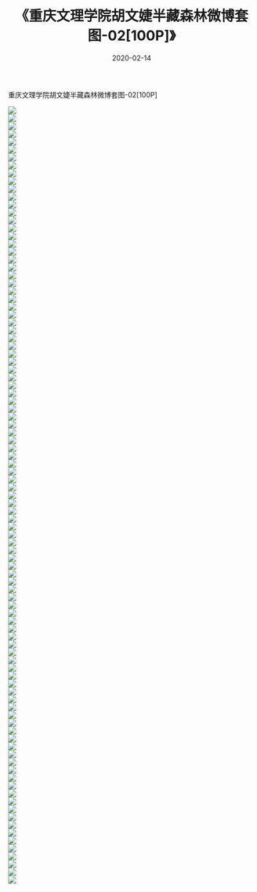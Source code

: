 ﻿---
layout: post
title:  《重庆文理学院胡文婕半藏森林微博套图-02[100P]》
date:   2020-02-14
img: http://pic.660000.xyz/1:/唯美/2020/重庆文理学院胡文婕半藏森林微博套图-02[100P]/000.jpg
categories: [美女, 清纯, 唯美]
---

重庆文理学院胡文婕半藏森林微博套图-02[100P]

  ![](http://pic.660000.xyz/1:/唯美/2020/重庆文理学院胡文婕半藏森林微博套图-02[100P]/001.jpg) <br> ![](http://pic.660000.xyz/1:/唯美/2020/重庆文理学院胡文婕半藏森林微博套图-02[100P]/002.jpg) <br> ![](http://pic.660000.xyz/1:/唯美/2020/重庆文理学院胡文婕半藏森林微博套图-02[100P]/003.jpg) <br> ![](http://pic.660000.xyz/1:/唯美/2020/重庆文理学院胡文婕半藏森林微博套图-02[100P]/004.jpg) <br> ![](http://pic.660000.xyz/1:/唯美/2020/重庆文理学院胡文婕半藏森林微博套图-02[100P]/005.jpg) <br> ![](http://pic.660000.xyz/1:/唯美/2020/重庆文理学院胡文婕半藏森林微博套图-02[100P]/006.jpg) <br> ![](http://pic.660000.xyz/1:/唯美/2020/重庆文理学院胡文婕半藏森林微博套图-02[100P]/007.jpg) <br> ![](http://pic.660000.xyz/1:/唯美/2020/重庆文理学院胡文婕半藏森林微博套图-02[100P]/008.jpg) <br> ![](http://pic.660000.xyz/1:/唯美/2020/重庆文理学院胡文婕半藏森林微博套图-02[100P]/009.jpg) <br> ![](http://pic.660000.xyz/1:/唯美/2020/重庆文理学院胡文婕半藏森林微博套图-02[100P]/010.jpg) <br> ![](http://pic.660000.xyz/1:/唯美/2020/重庆文理学院胡文婕半藏森林微博套图-02[100P]/011.jpg) <br> ![](http://pic.660000.xyz/1:/唯美/2020/重庆文理学院胡文婕半藏森林微博套图-02[100P]/012.jpg) <br> ![](http://pic.660000.xyz/1:/唯美/2020/重庆文理学院胡文婕半藏森林微博套图-02[100P]/013.jpg) <br> ![](http://pic.660000.xyz/1:/唯美/2020/重庆文理学院胡文婕半藏森林微博套图-02[100P]/014.jpg) <br> ![](http://pic.660000.xyz/1:/唯美/2020/重庆文理学院胡文婕半藏森林微博套图-02[100P]/015.jpg) <br> ![](http://pic.660000.xyz/1:/唯美/2020/重庆文理学院胡文婕半藏森林微博套图-02[100P]/016.jpg) <br> ![](http://pic.660000.xyz/1:/唯美/2020/重庆文理学院胡文婕半藏森林微博套图-02[100P]/017.jpg) <br> ![](http://pic.660000.xyz/1:/唯美/2020/重庆文理学院胡文婕半藏森林微博套图-02[100P]/018.jpg) <br> ![](http://pic.660000.xyz/1:/唯美/2020/重庆文理学院胡文婕半藏森林微博套图-02[100P]/019.jpg) <br> ![](http://pic.660000.xyz/1:/唯美/2020/重庆文理学院胡文婕半藏森林微博套图-02[100P]/020.jpg) <br> ![](http://pic.660000.xyz/1:/唯美/2020/重庆文理学院胡文婕半藏森林微博套图-02[100P]/021.jpg) <br> ![](http://pic.660000.xyz/1:/唯美/2020/重庆文理学院胡文婕半藏森林微博套图-02[100P]/022.jpg) <br> ![](http://pic.660000.xyz/1:/唯美/2020/重庆文理学院胡文婕半藏森林微博套图-02[100P]/023.jpg) <br> ![](http://pic.660000.xyz/1:/唯美/2020/重庆文理学院胡文婕半藏森林微博套图-02[100P]/024.jpg) <br> ![](http://pic.660000.xyz/1:/唯美/2020/重庆文理学院胡文婕半藏森林微博套图-02[100P]/025.jpg) <br> ![](http://pic.660000.xyz/1:/唯美/2020/重庆文理学院胡文婕半藏森林微博套图-02[100P]/026.jpg) <br> ![](http://pic.660000.xyz/1:/唯美/2020/重庆文理学院胡文婕半藏森林微博套图-02[100P]/027.jpg) <br> ![](http://pic.660000.xyz/1:/唯美/2020/重庆文理学院胡文婕半藏森林微博套图-02[100P]/028.jpg) <br> ![](http://pic.660000.xyz/1:/唯美/2020/重庆文理学院胡文婕半藏森林微博套图-02[100P]/029.jpg) <br> ![](http://pic.660000.xyz/1:/唯美/2020/重庆文理学院胡文婕半藏森林微博套图-02[100P]/030.jpg) <br> ![](http://pic.660000.xyz/1:/唯美/2020/重庆文理学院胡文婕半藏森林微博套图-02[100P]/031.jpg) <br> ![](http://pic.660000.xyz/1:/唯美/2020/重庆文理学院胡文婕半藏森林微博套图-02[100P]/032.jpg) <br> ![](http://pic.660000.xyz/1:/唯美/2020/重庆文理学院胡文婕半藏森林微博套图-02[100P]/033.jpg) <br> ![](http://pic.660000.xyz/1:/唯美/2020/重庆文理学院胡文婕半藏森林微博套图-02[100P]/034.jpg) <br> ![](http://pic.660000.xyz/1:/唯美/2020/重庆文理学院胡文婕半藏森林微博套图-02[100P]/035.jpg) <br> ![](http://pic.660000.xyz/1:/唯美/2020/重庆文理学院胡文婕半藏森林微博套图-02[100P]/036.jpg) <br> ![](http://pic.660000.xyz/1:/唯美/2020/重庆文理学院胡文婕半藏森林微博套图-02[100P]/037.jpg) <br> ![](http://pic.660000.xyz/1:/唯美/2020/重庆文理学院胡文婕半藏森林微博套图-02[100P]/038.jpg) <br> ![](http://pic.660000.xyz/1:/唯美/2020/重庆文理学院胡文婕半藏森林微博套图-02[100P]/039.jpg) <br> ![](http://pic.660000.xyz/1:/唯美/2020/重庆文理学院胡文婕半藏森林微博套图-02[100P]/040.jpg) <br> ![](http://pic.660000.xyz/1:/唯美/2020/重庆文理学院胡文婕半藏森林微博套图-02[100P]/041.jpg) <br> ![](http://pic.660000.xyz/1:/唯美/2020/重庆文理学院胡文婕半藏森林微博套图-02[100P]/042.jpg) <br> ![](http://pic.660000.xyz/1:/唯美/2020/重庆文理学院胡文婕半藏森林微博套图-02[100P]/043.jpg) <br> ![](http://pic.660000.xyz/1:/唯美/2020/重庆文理学院胡文婕半藏森林微博套图-02[100P]/044.jpg) <br> ![](http://pic.660000.xyz/1:/唯美/2020/重庆文理学院胡文婕半藏森林微博套图-02[100P]/045.jpg) <br> ![](http://pic.660000.xyz/1:/唯美/2020/重庆文理学院胡文婕半藏森林微博套图-02[100P]/046.jpg) <br> ![](http://pic.660000.xyz/1:/唯美/2020/重庆文理学院胡文婕半藏森林微博套图-02[100P]/047.jpg) <br> ![](http://pic.660000.xyz/1:/唯美/2020/重庆文理学院胡文婕半藏森林微博套图-02[100P]/048.jpg) <br> ![](http://pic.660000.xyz/1:/唯美/2020/重庆文理学院胡文婕半藏森林微博套图-02[100P]/049.jpg) <br> ![](http://pic.660000.xyz/1:/唯美/2020/重庆文理学院胡文婕半藏森林微博套图-02[100P]/050.jpg) <br> ![](http://pic.660000.xyz/1:/唯美/2020/重庆文理学院胡文婕半藏森林微博套图-02[100P]/051.jpg) <br> ![](http://pic.660000.xyz/1:/唯美/2020/重庆文理学院胡文婕半藏森林微博套图-02[100P]/052.jpg) <br> ![](http://pic.660000.xyz/1:/唯美/2020/重庆文理学院胡文婕半藏森林微博套图-02[100P]/053.jpg) <br> ![](http://pic.660000.xyz/1:/唯美/2020/重庆文理学院胡文婕半藏森林微博套图-02[100P]/054.jpg) <br> ![](http://pic.660000.xyz/1:/唯美/2020/重庆文理学院胡文婕半藏森林微博套图-02[100P]/055.jpg) <br> ![](http://pic.660000.xyz/1:/唯美/2020/重庆文理学院胡文婕半藏森林微博套图-02[100P]/056.jpg) <br> ![](http://pic.660000.xyz/1:/唯美/2020/重庆文理学院胡文婕半藏森林微博套图-02[100P]/057.jpg) <br> ![](http://pic.660000.xyz/1:/唯美/2020/重庆文理学院胡文婕半藏森林微博套图-02[100P]/058.jpg) <br> ![](http://pic.660000.xyz/1:/唯美/2020/重庆文理学院胡文婕半藏森林微博套图-02[100P]/059.jpg) <br> ![](http://pic.660000.xyz/1:/唯美/2020/重庆文理学院胡文婕半藏森林微博套图-02[100P]/060.jpg) <br> ![](http://pic.660000.xyz/1:/唯美/2020/重庆文理学院胡文婕半藏森林微博套图-02[100P]/061.jpg) <br> ![](http://pic.660000.xyz/1:/唯美/2020/重庆文理学院胡文婕半藏森林微博套图-02[100P]/062.jpg) <br> ![](http://pic.660000.xyz/1:/唯美/2020/重庆文理学院胡文婕半藏森林微博套图-02[100P]/063.jpg) <br> ![](http://pic.660000.xyz/1:/唯美/2020/重庆文理学院胡文婕半藏森林微博套图-02[100P]/064.jpg) <br> ![](http://pic.660000.xyz/1:/唯美/2020/重庆文理学院胡文婕半藏森林微博套图-02[100P]/065.jpg) <br> ![](http://pic.660000.xyz/1:/唯美/2020/重庆文理学院胡文婕半藏森林微博套图-02[100P]/066.jpg) <br> ![](http://pic.660000.xyz/1:/唯美/2020/重庆文理学院胡文婕半藏森林微博套图-02[100P]/067.jpg) <br> ![](http://pic.660000.xyz/1:/唯美/2020/重庆文理学院胡文婕半藏森林微博套图-02[100P]/068.jpg) <br> ![](http://pic.660000.xyz/1:/唯美/2020/重庆文理学院胡文婕半藏森林微博套图-02[100P]/069.jpg) <br> ![](http://pic.660000.xyz/1:/唯美/2020/重庆文理学院胡文婕半藏森林微博套图-02[100P]/070.jpg) <br> ![](http://pic.660000.xyz/1:/唯美/2020/重庆文理学院胡文婕半藏森林微博套图-02[100P]/071.jpg) <br> ![](http://pic.660000.xyz/1:/唯美/2020/重庆文理学院胡文婕半藏森林微博套图-02[100P]/072.jpg) <br> ![](http://pic.660000.xyz/1:/唯美/2020/重庆文理学院胡文婕半藏森林微博套图-02[100P]/073.jpg) <br> ![](http://pic.660000.xyz/1:/唯美/2020/重庆文理学院胡文婕半藏森林微博套图-02[100P]/074.jpg) <br> ![](http://pic.660000.xyz/1:/唯美/2020/重庆文理学院胡文婕半藏森林微博套图-02[100P]/075.jpg) <br> ![](http://pic.660000.xyz/1:/唯美/2020/重庆文理学院胡文婕半藏森林微博套图-02[100P]/076.jpg) <br> ![](http://pic.660000.xyz/1:/唯美/2020/重庆文理学院胡文婕半藏森林微博套图-02[100P]/077.jpg) <br> ![](http://pic.660000.xyz/1:/唯美/2020/重庆文理学院胡文婕半藏森林微博套图-02[100P]/078.jpg) <br> ![](http://pic.660000.xyz/1:/唯美/2020/重庆文理学院胡文婕半藏森林微博套图-02[100P]/079.jpg) <br> ![](http://pic.660000.xyz/1:/唯美/2020/重庆文理学院胡文婕半藏森林微博套图-02[100P]/080.jpg) <br> ![](http://pic.660000.xyz/1:/唯美/2020/重庆文理学院胡文婕半藏森林微博套图-02[100P]/081.jpg) <br> ![](http://pic.660000.xyz/1:/唯美/2020/重庆文理学院胡文婕半藏森林微博套图-02[100P]/082.jpg) <br> ![](http://pic.660000.xyz/1:/唯美/2020/重庆文理学院胡文婕半藏森林微博套图-02[100P]/083.jpg) <br> ![](http://pic.660000.xyz/1:/唯美/2020/重庆文理学院胡文婕半藏森林微博套图-02[100P]/084.jpg) <br> ![](http://pic.660000.xyz/1:/唯美/2020/重庆文理学院胡文婕半藏森林微博套图-02[100P]/085.jpg) <br> ![](http://pic.660000.xyz/1:/唯美/2020/重庆文理学院胡文婕半藏森林微博套图-02[100P]/086.jpg) <br> ![](http://pic.660000.xyz/1:/唯美/2020/重庆文理学院胡文婕半藏森林微博套图-02[100P]/087.jpg) <br> ![](http://pic.660000.xyz/1:/唯美/2020/重庆文理学院胡文婕半藏森林微博套图-02[100P]/088.jpg) <br> ![](http://pic.660000.xyz/1:/唯美/2020/重庆文理学院胡文婕半藏森林微博套图-02[100P]/089.jpg) <br> ![](http://pic.660000.xyz/1:/唯美/2020/重庆文理学院胡文婕半藏森林微博套图-02[100P]/090.jpg) <br> ![](http://pic.660000.xyz/1:/唯美/2020/重庆文理学院胡文婕半藏森林微博套图-02[100P]/091.jpg) <br> ![](http://pic.660000.xyz/1:/唯美/2020/重庆文理学院胡文婕半藏森林微博套图-02[100P]/092.jpg) <br> ![](http://pic.660000.xyz/1:/唯美/2020/重庆文理学院胡文婕半藏森林微博套图-02[100P]/093.jpg) <br> ![](http://pic.660000.xyz/1:/唯美/2020/重庆文理学院胡文婕半藏森林微博套图-02[100P]/094.jpg) <br> ![](http://pic.660000.xyz/1:/唯美/2020/重庆文理学院胡文婕半藏森林微博套图-02[100P]/095.jpg) <br> ![](http://pic.660000.xyz/1:/唯美/2020/重庆文理学院胡文婕半藏森林微博套图-02[100P]/096.jpg) <br> ![](http://pic.660000.xyz/1:/唯美/2020/重庆文理学院胡文婕半藏森林微博套图-02[100P]/097.jpg) <br> ![](http://pic.660000.xyz/1:/唯美/2020/重庆文理学院胡文婕半藏森林微博套图-02[100P]/098.jpg) <br> ![](http://pic.660000.xyz/1:/唯美/2020/重庆文理学院胡文婕半藏森林微博套图-02[100P]/099.jpg) <br>